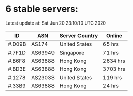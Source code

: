 # 6 stable servers:

Latest update at: Sat Jun 20 23:10:10 UTC 2020

| ID | ASN | Server Country | Online |
| -- | --- | -------------- | ------ |
| #.D09B | AS174 | United States | 65 hrs |
| #.7F1D | AS63949 | Singapore | 71 hrs |
| #.B6F8 | AS63888 | Hong Kong | 2634 hrs |
| #.BD3E | AS63888 | Hong Kong | 3703 hrs |
| #.1278 | AS23033 | United States | 119 hrs |
| #.33B9 | AS63888 | Hong Kong | 24 hrs |


